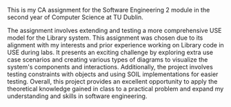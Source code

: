 This is my CA assignment for the Software Engineering 2 module in the second year of Computer Science at TU Dublin. 

The assignment involves extending and testing a more comprehensive USE model for the Library system. 
This assignment was chosen due to its alignment with my interests and prior experience working on Library code in USE during labs. It presents an exciting challenge by exploring extra use case scenarios and creating various types of diagrams to visualize the system's components and interactions. Additionally, the project involves testing constraints with objects and using SOIL implementations for easier testing. Overall, this project provides an excellent opportunity to apply the theoretical knowledge gained in class to a practical problem and expand my understanding and skills in software engineering.

